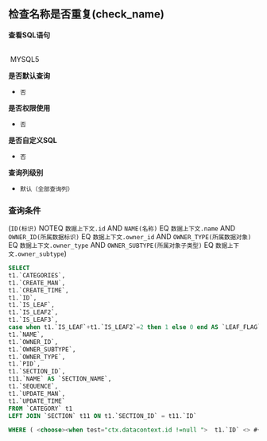 ## 检查名称是否重复(check_name) <!-- {docsify-ignore-all} -->



<p class="panel-title"><b>查看SQL语句</b></p>
<br>

<el-row>
&nbsp;<el-tag @click="MYSQL5 = true">MYSQL5</el-tag>
</el-row>

<br>
<p class="panel-title"><b>是否默认查询</b></p>

* `否`

<p class="panel-title"><b>是否权限使用</b></p>

* `否`

<p class="panel-title"><b>是否自定义SQL</b></p>

* `否`

<p class="panel-title"><b>查询列级别</b></p>

* `默认（全部查询列）`



### 查询条件

(`ID(标识)` NOTEQ `数据上下文.id` AND `NAME(名称)` EQ `数据上下文.name` AND `OWNER_ID(所属数据标识)` EQ `数据上下文.owner_id` AND `OWNER_TYPE(所属数据对象)` EQ `数据上下文.owner_type` AND `OWNER_SUBTYPE(所属对象子类型)` EQ `数据上下文.owner_subtype`)





<el-dialog v-model="MYSQL5" title="MYSQL5">

```sql
SELECT
t1.`CATEGORIES`,
t1.`CREATE_MAN`,
t1.`CREATE_TIME`,
t1.`ID`,
t1.`IS_LEAF`,
t1.`IS_LEAF2`,
t1.`IS_LEAF3`,
case when t1.`IS_LEAF`+t1.`IS_LEAF2`=2 then 1 else 0 end AS `LEAF_FLAG`,
t1.`NAME`,
t1.`OWNER_ID`,
t1.`OWNER_SUBTYPE`,
t1.`OWNER_TYPE`,
t1.`PID`,
t1.`SECTION_ID`,
t11.`NAME` AS `SECTION_NAME`,
t1.`SEQUENCE`,
t1.`UPDATE_MAN`,
t1.`UPDATE_TIME`
FROM `CATEGORY` t1 
LEFT JOIN `SECTION` t11 ON t1.`SECTION_ID` = t11.`ID` 

WHERE ( <choose><when test="ctx.datacontext.id !=null ">  t1.`ID` <> #{ctx.datacontext.id}  </when><otherwise>1=1</otherwise></choose>  AND  <choose><when test="ctx.datacontext.name !=null ">  t1.`NAME` = #{ctx.datacontext.name}  </when><otherwise>1=1</otherwise></choose>  AND  <choose><when test="ctx.datacontext.owner_id !=null ">  t1.`OWNER_ID` = #{ctx.datacontext.owner_id}  </when><otherwise>1=1</otherwise></choose>  AND  t1.`OWNER_TYPE` = #{ctx.datacontext.owner_type}  AND  <choose><when test="ctx.datacontext.owner_subtype !=null ">  t1.`OWNER_SUBTYPE` = #{ctx.datacontext.owner_subtype}  </when><otherwise>1=1</otherwise></choose> )
```

</el-dialog>

<script>
 const { createApp } = Vue
  createApp({
    data() {
      return {
                MYSQL5 : false
        
      }
    },
    methods: {
    }
  }).use(ElementPlus).mount('#app')
</script>